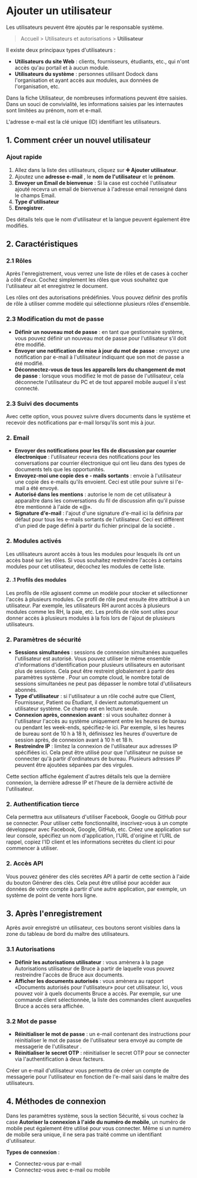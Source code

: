 # Ajouter un utilisateur

Les utilisateurs peuvent être ajoutés par le responsable système.  

> Accueil > Utilisateurs et autorisations > **Utilisateur**


Il existe deux principaux types d'utilisateurs :

- **Utilisateurs du site Web** : clients, fournisseurs, étudiants, etc., qui n'ont accès qu'au portail et à aucun module. 
- **Utilisateurs du système** : personnes utilisant Dodock dans l'organisation et ayant accès aux modules, aux données de l'organisation, etc.


Dans la fiche Utilisateur, de nombreuses informations peuvent être saisies. Dans un souci de convivialité, les informations saisies par les internautes sont limitées au prénom, nom et e-mail.

L'adresse e-mail est la clé unique (ID) identifiant les utilisateurs.

## 1. Comment créer un nouvel utilisateur

### Ajout rapide
1. Allez dans la liste des utilisateurs, cliquez sur **:heavy_plus_sign: Ajouter utilisateur**.
2. Ajoutez une **adresse e-mail** , le **nom de l'utilisateur** et le **prénom**.
3. **Envoyer un Email de bienvenue** : Si la case est cochéé l'utilisateur ajouté recevra un email de bienvenue à l'adresse email renseigné dans le champs Email.
4. **Type d'utilisateur**
4. **Enregistrer**.

Des détails tels que le nom d'utilisateur et la langue peuvent également être modifiés.

## 2. Caractéristiques

### 2.1 Rôles

Après l'enregistrement, vous verrez une liste de rôles et de cases à cocher à côté d'eux.
Cochez simplement les rôles que vous souhaitez que l'utilisateur ait et enregistrez le document. 

Les rôles ont des autorisations prédéfinies. Vous pouvez définir des profils de rôle à utiliser comme modèle qui sélectionne plusieurs rôles d'ensemble.

### 2.3 Modification du mot de passe

- **Définir un nouveau mot de passe** : en tant que gestionnaire système, vous pouvez définir un nouveau mot de passe pour l'utilisateur s'il doit être modifié.
- **Envoyer une notification de mise à jour du mot de passe** : envoyez une notification par e-mail à l'utilisateur indiquant que son mot de passe a été modifié.
- **Déconnectez-vous de tous les appareils lors du changement de mot de passe** : lorsque vous modifiez le mot de passe de l'utilisateur, cela déconnecte l'utilisateur du PC et de tout appareil mobile auquel il s'est connecté.

### 2.3 Suivi des documents

Avec cette option, vous pouvez suivre divers documents dans le système et recevoir des notifications par e-mail lorsqu'ils sont mis à jour.

### 2. Email

- **Envoyer des notifications pour les fils de discussion par courrier électronique** : l'utilisateur recevra des notifications pour les conversations par courrier électronique qui ont lieu dans des types de documents tels que les opportunités.
- **Envoyez-moi une copie des e - mails sortants** : envoie à l'utilisateur une copie des e-mails qu'ils envoient. Ceci est utile pour suivre si l'e-mail a été envoyé.
- **Autorisé dans les mentions** : autorise le nom de cet utilisateur à apparaître dans les conversations du fil de discussion afin qu'il puisse être mentionné à l'aide de «@».
- **Signature d'e-mail** : l'ajout d'une signature d'e-mail ici la définira par défaut pour tous les e-mails sortants de l'utilisateur. Ceci est différent d'un pied de page défini à partir du fichier principal de la société .


### 2. Modules activés

Les utilisateurs auront accès à tous les modules pour lesquels ils ont un accès basé sur les rôles. Si vous souhaitez restreindre l'accès à certains modules pour cet utilisateur, décochez les modules de cette liste.

#### 2. .1 Profils des modules

Les profils de rôle agissent comme un modèle pour stocker et sélectionner l'accès à plusieurs modules. Ce profil de rôle peut ensuite être attribué à un utilisateur. Par exemple, les utilisateurs RH auront accès à plusieurs modules comme les RH, la paie, etc. Les profils de rôle sont utiles pour donner accès à plusieurs modules à la fois lors de l'ajout de plusieurs utilisateurs.


### 2. Paramètres de sécurité

- **Sessions simultanées** : sessions de connexion simultanées auxquelles l'utilisateur est autorisé. Vous pouvez utiliser le même ensemble d'informations d'identification pour plusieurs utilisateurs en autorisant plus de sessions. Cela peut être restreint globalement à partir des paramètres système . Pour un compte cloud, le nombre total de sessions simultanées ne peut pas dépasser le nombre total d'utilisateurs abonnés.
- **Type d'utilisateur** : si l'utilisateur a un rôle coché autre que Client, Fournisseur, Patient ou Étudiant, il devient automatiquement un utilisateur système. Ce champ est en lecture seule.
- **Connexion après, connexion avant** : si vous souhaitez donner à l'utilisateur l'accès au système uniquement entre les heures de bureau ou pendant les week-ends, spécifiez-le ici. Par exemple, si les heures de bureau sont de 10 h à 18 h, définissez les heures d'ouverture de session après, de connexion avant à 10 h et 18 h.
- **Restreindre IP** : limitez la connexion de l'utilisateur aux adresses IP spécifiées ici. Cela peut être utilisé pour que l'utilisateur ne puisse se connecter qu'à partir d'ordinateurs de bureau. Plusieurs adresses IP peuvent être ajoutées séparées par des virgules.

Cette section affiche également d'autres détails tels que la dernière connexion, la dernière adresse IP et l'heure de la dernière activité de l'utilisateur.

### 2. Authentification tierce

Cela permettra aux utilisateurs d'utiliser Facebook, Google ou GitHub pour se connecter. Pour utiliser cette fonctionnalité, inscrivez-vous à un compte développeur avec Facebook, Google, GitHub, etc. Créez une application sur leur console, spécifiez un nom d'application, l'URL d'origine et l'URL de rappel, copiez l'ID client et les informations secrètes du client ici pour commencer à utiliser.

### 2. Accès API

Vous pouvez générer des clés secrètes API à partir de cette section à l'aide du bouton Générer des clés. Cela peut être utilisé pour accéder aux données de votre compte à partir d'une autre application, par exemple, un système de point de vente hors ligne.

## 3. Après l'enregistrement

Après avoir enregistré un utilisateur, ces boutons seront visibles dans la zone du tableau de bord du maître des utilisateurs.

### 3.1 Autorisations 
- **Définir les autorisations utilisateur** : vous amènera à la page Autorisations utilisateur de Bruce à partir de laquelle vous pouvez restreindre l'accès de Bruce aux documents.
- **Afficher les documents autorisés** : vous amènera au rapport «Documents autorisés pour l'utilisateur» pour cet utilisateur. Ici, vous pouvez voir à quels documents Bruce a accès. Par exemple, sur une commande client sélectionnée, la liste des commandes client auxquelles Bruce a accès sera affichée.

### 3.2 Mot de passe 
- **Réinitialiser le mot de passe** : un e-mail contenant des instructions pour réinitialiser le mot de passe de l'utilisateur sera envoyé au compte de messagerie de l'utilisateur .
- **Réinitialiser le secret OTP** : réinitialiser le secret OTP pour se connecter via l'authentification à deux facteurs.

Créer un e-mail d'utilisateur vous permettra de créer un compte de messagerie pour l'utilisateur en fonction de l'e-mail saisi dans le maître des utilisateurs.

## 4. Méthodes de connexion

Dans les paramètres système, sous la section Sécurité, si vous cochez la case **Autoriser la connexion à l'aide du numéro de mobile**, un numéro de mobile peut également être utilisé pour vous connecter. Même si un numéro de mobile sera unique, il ne sera pas traité comme un identifiant d'utilisateur.

**Types de connexion** :

- Connectez-vous par e-mail
- Connectez-vous avec e-mail ou mobile






